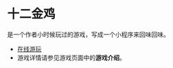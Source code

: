 # 十二金鸡

是一个作者小时候玩过的游戏，写成一个小程序来回味回味。

- [在线游玩](http://salhe.github.io/animals12)
- 游戏详情请参见游戏页面中的**游戏介绍**。
